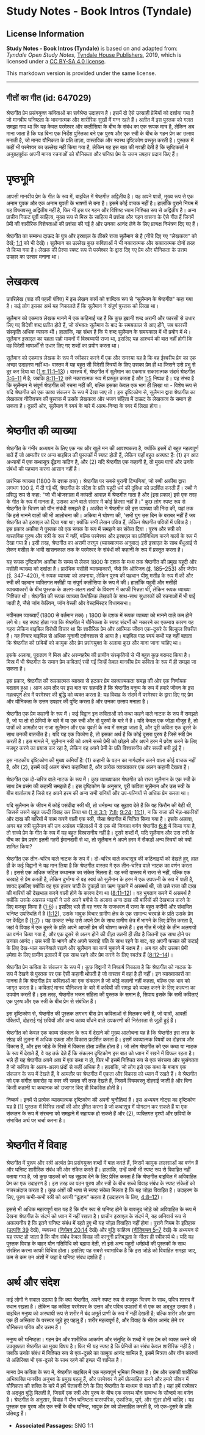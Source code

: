 # Study Notes - Book Intros (Tyndale)

## License Information

**Study Notes - Book Intros (Tyndale)** is based on and adapted from: _Tyndale Open Study Notes_, [Tyndale House Publishers](https://tyndaleopenresources.com/), 2019, which is licensed under a [CC BY-SA 4.0 license](https://creativecommons.org/licenses/by-sa/4.0/legalcode.en).

This markdown version is provided under the same license.



--------------------------------

## गीतों का गीत (id: 647029)

श्रेष्ठगीत प्रेम प्रसंगयुक्त कविताओं का सर्वश्रेष्ठ उदाहरण है। इसमें दो ऐसे उत्साही प्रेमियों को दर्शाया गया है जो मानवीय घनिष्ठता के भावनात्मक और शारीरिक सुखों में मग्न रहते हैं। अतीत में इस पुस्तक को गलत समझा गया था कि यह केवल परमेश्वर और कलीसिया के बीच के संबंध का एक रूपक मात्र है, लेकिन अब माना जाता है कि यह बिना एक निर्देश पुस्तिका बने एक पुरुष और एक स्त्री के बीच के गहन प्रेम का उत्सव मनाती है, जो मानव यौनिकता के प्रति ताज़ा, वास्तविक और स्वस्थ दृष्टिकोण प्रस्तुत करती है। पुस्तक में कहीं भी परमेश्वर का उल्लेख नहीं किया गया है, लेकिन यह इस बात की गवाही देती है कि सृष्टिकर्ता ने अनुग्रहपूर्वक अपनी मानव रचनाओं को यौनिकता और घनिष्ठ प्रेम के उत्तम उपहार प्रदान किए हैं।

पृष्ठभूमि
=========

आपसी मानवीय प्रेम के गीत के रूप में, बाइबिल में श्रेष्ठगीत अद्वितीय है। यह अपने पात्रों, मुख्य रूप से एक अनाम युवक और एक अनाम युवती के भाषणों से बना है। इसमें कोई वाचक नहीं है। हालाँकि पुराने नियम में यह विषयवस्तु अद्वितीय नहीं है, फिर भी इस पर गहन और विशिष्ट ध्यान निश्चित रूप से अद्वितीय है। अन्य प्राचीन निकट पूर्वी साहित्य, मुख्य रूप से मिस्र के साहित्य में प्रशंसा और गहन वासना के ऐसे गीत हैं जिनमें प्रेमी की शारीरिक विशेषताओं की प्रशंसा की गई है और उनका आनंद लेने के लिए प्रत्यक्ष निमंत्रण दिए गए हैं।

श्रेष्ठगीत का सम्बन्ध दाऊद के पुत्र और इस्राएल के तीसरे राजा सुलैमान से है (नीचे दिए गए "लेखकत्व” को देखें; [1:1](https://ref.ly/Song1:1) को भी देखें)। सुलैमान का उल्लेख कुछ कविताओं में भी नकारात्मक और सकारात्मक दोनों तरह से किया गया है। लेखक की प्रेरणा स्पष्ट रूप से परमेश्वर के द्वारा दिए गए प्रेम और यौनिकता के उत्तम उपहार का उत्सव मनाना था।

लेखकत्व
=======

उपरिलेख (पाठ की पहली पंक्ति) में इस लेखन कार्य को शाब्दिक रूप से “सुलैमान के श्रेष्ठगीत" कहा गया है। कई लोग इसका अर्थ यह निकालते हैं कि सुलैमान ने संपूर्ण पुस्तक को लिखा था।

सुलैमान को एकमात्र लेखक मानने में एक कठिनाई यह है कि कुछ इब्रानी शब्द अरामी और फारसी से उधार लिए गए विदेशी शब्द प्रतीत होते हैं, जो संभवतः सुलैमान के बाद के समयकाल से आए होंगे, जब फारसी संस्कृति अधिक व्यापक थी। हालांकि, यह संभव है कि ये शब्द सुलैमान के समयकाल में भी प्रयोग में थे। सुलैमान इस्राएल का पहला सही मायनों में विश्वव्यापी राजा था, इसलिए यह आश्चर्य की बात नहीं होगी कि वह विदेशी भाषाओँ से उधार लिए गए शब्दों का प्रयोग करता था।

सुलैमान को एकमात्र लेखक के रूप में स्वीकार करने में एक और समस्या यह है कि वह ईश्वरीय प्रेम का एक अच्छा उदाहरण नहीं था\- वास्तव में यह बहुत सी विदेशी स्त्रियों के लिए उसका प्रेम ही था जिसने उसे प्रभु से दूर कर दिया था ([1 रा 11:1–13](https://ref.ly/1Kgs11:1-1Kgs11:13))। वास्तव में, श्रेष्ठगीत में सुलैमान का एकमात्र सकारात्मक संदर्भ श्रेष्ठगीत [3:6–11](https://ref.ly/Song3:6-Song3:11) में है; जबकि [8:11–12](https://ref.ly/Song8:11-Song8:12) उसे नकारात्मक रूप में प्रस्तुत करता है और [1:5](https://ref.ly/Song1:5) निष्पक्ष है। यह संभव है कि सुलैमान ने संपूर्ण श्रेष्ठगीत की रचना नहीं की, बल्कि इसका केवल एक भाग ही लिखा था \- विशेष रूप से यदि श्रेष्ठगीत को एक काव्य संकलन के रूप में देखा जाए तो। इस दृष्टिकोण से, सुलैमान द्वारा श्रेष्ठगीत का लेखकत्व नीतिवचन की पुस्तक में उसके लेखकत्व और भजन संहिता में दाऊद के लेखकत्व के समान हो सकता है। दूसरी ओर, सुलैमान ने स्वयं के बारे में आत्म\-निन्दा के स्वर में लिखा होगा।

श्रेष्ठगीत की व्याख्या
======================

श्रेष्ठगीत के गंभीर अध्ययन के लिए एक नम्र और खुले मन की आवश्यकता है, क्योंकि इसमें दो बहुत महत्वपूर्ण बातें हैं जो आमतौर पर अन्य बाइबिल की पुस्तकों में स्पष्ट होती हैं, लेकिन यहाँ बहुत अस्पष्ट हैं: (1\) इन आठ अध्यायों में एक कथासूत्र ढूँढ़ना कठिन है, और (2\) यदि श्रेष्ठगीत एक कहानी है, तो मुख्य पात्रों और उनके संबंधों की पहचान करना आसान नहीं है।

प्रारंभिक व्याख्या (1800 के दशक तक)। श्रेष्ठगीत पर सबसे पुरानी टिप्पणियां, जो रब्बी अकीबा द्वारा लगभग 100 ई. में दी गई थीं, श्रेष्ठगीत के संदेश के प्रति यहूदी धर्म की दुविधा को प्रदर्शित करती हैं। रब्बी ने प्रसिद्ध रूप से कहा: "जो भी भोजशाला में कांपती आवाज़ में श्रेष्ठगीत गाता है और \[इस प्रकार] इसे एक तरह के गीत के रूप में मानता है, उसका आने वाले संसार में कोई हिस्सा नहीं है।" कुछ लोग स्पष्ट रूप से श्रेष्ठगीत के चित्रण को यौन संबंधी समझते हैं। अकीबा ने श्रेष्ठगीत की इस व्याख्या की निंदा की, यहां तक ​​कि इसे मानने वालों की भी आलोचना की। अकिबा ने घोषणा की, 'सभी युग उस दिन के बराबर नहीं हैं जब श्रेष्ठगीत को इस्राएल को दिया गया था; क्योंकि सभी लेखन पवित्र हैं, लेकिन श्रेष्ठगीत पवित्रों में पवित्र है। इस प्रकार अकीबा ने पुस्तक को एक रूपक के रूप में समझने का संकेत दिया। पुरुष और स्त्री को वास्तविक पुरुष और स्त्री के रूप में नहीं, बल्कि परमेश्वर और इस्राएल का प्रतिनिधित्व करने वालों के रूप में देखा गया है। इसी तरह, श्रेष्ठगीत का अरामी तरगुम (व्याख्यात्मक अनुवाद) इसे इस्राएल के साथ बँधुआई से लेकर मसीहा के भावी शासनकाल तक के परमेश्वर के संबंधों की कहानी के रूप में प्रस्तुत करता है।

यह रूपक दृष्टिकोण अकीबा के समय से लेकर 1800 के दशक के मध्य तक श्रेष्ठगीत की प्रमुख यहूदी और मसीही व्याख्या को दर्शाता है। प्रारंभिक मसीही व्याख्याकारों, जैसे कि ओरिजन (ई. 185–253\) और जेरोम (ई. 347–420\), ने रूपक व्याख्या को अपनाया, लेकिन पुरुष की पहचान यीशु मसीह के रूप में की और स्त्री की पहचान व्यक्तिगत मसीही या संपूर्ण कलीसिया के रूप में की। हालाँकि यहूदी और मसीही व्याख्याकारों के बीच पुस्तक के अलग\-अलग तत्वों के विवरण में काफी भिन्नता थी, लेकिन रूपक व्याख्या निश्चित थी। श्रेष्ठगीत की रूपक व्याख्या कैथोलिक लेखकों के साथ\-साथ सुधारकों की रचनाओं में भी पाई जाती है, जैसे जॉन केल्विन, जॉन वेस्ली और वेस्टमिंस्टर विधानसभा।

नवीनतम व्याख्याएँ (1800 से वर्तमान तक)। 1800 के दशक में रूपक व्याख्या को मानने वाले कम होने लगे थे। यह स्पष्ट होता गया कि श्रेष्ठगीत में यौनिकता के स्पष्ट संदर्भों को नकारने का एकमात्र कारण यह गहरा लेकिन बाइबिल विरोधी विचार था कि शारीरिक प्रेम और आत्मिक जीवन एक\-दूसरे के बिल्कुल विपरीत हैं। यह विचार बाइबिल से अधिक यूनानी दर्शनशास्र से आया है। बाइबिल पाठ स्वयं कभी यह नहीं बताता कि श्रेष्ठगीत की छवियों को कामुक और प्रेम प्रसंगयुक्त के अलावा कुछ और माना जाना चाहिए था।

इसके अलावा, पुरातत्व ने मिस्र और अरम्नहरैम की प्राचीन संस्कृतियों से भी बहुत कुछ बरामद किया है। मिस्र में भी श्रेष्ठगीत के समान प्रेम कविताएं रची गईं जिन्हें केवल मानवीय प्रेम कविता के रूप में ही समझा जा सकता है।

इस प्रकार, श्रेष्ठगीत की रूपकात्मक व्याख्या से हटकर प्रेम काव्यात्मकता समझ की ओर एक निर्णायक बदलाव हुआ। आज आम तौर पर इस बात पर सहमति है कि श्रेष्ठगीत मनुष्य के रूप में हमारे जीवन के इस महत्वपूर्ण क्षेत्र में परमेश्वर की बुद्धि को व्यक्त करता है: यह विवाह के संदर्भ में परमेश्वर के द्वारा दिए गए प्रेम और यौनिकता के उत्तम उपहार की पुष्टि करता है और उनका उत्सव मनाता है।

श्रेष्ठगीत एक प्रेम कहानी के रूप में। कई विद्वान इन कविताओं को कथा कहने वाले नाटक के रूप में समझते हैं, जो या तो दो प्रेमियों के बारे में या एक स्त्री और दो पुरुषों के बारे में है। यदि केवल एक जोड़ा मौजूद है, तो पात्रों को आमतौर पर राजा सुलैमान और एक युवती के रूप में समझा जाता है, और पूरी कविता एक दूसरे के साथ उनकी बातचीत है। यदि यह एक त्रिकोण है, तो इसका अर्थ है कि कोई दूसरा पुरुष है जिसे स्त्री प्रेम करती है। इस मामले में, सुलैमान स्त्री को अपने सच्चे प्रेमी को छोड़ने और अपने हरम में प्रवेश करने के लिए मजबूर करने का प्रयास कर रहा है, लेकिन वह अपने प्रेमी के प्रति विश्वसनीय और सच्ची बनी हुई है।

इस नाटकीय दृष्टिकोण की मुख्य कमियाँ हैं: (1\) कहानी के पठन का मार्गदर्शन करने वाला कोई वाचक नहीं है, और (2\), इसमें कई अलग संभव कहानियां हैं, और प्रत्येक व्याख्याकार एक अलग कहानी देखता है।

श्रेष्ठगीत एक दो\-चरित्र वाले नाटक के रूप में। कुछ व्याख्याकार श्रेष्ठगीत को राजा सुलैमान के एक स्त्री के साथ प्रेम प्रसंग की कहानी समझते हैं। इस दृष्टिकोण के अनुसार, पूरी कविता सुलैमान और उस स्त्री के बीच वार्तालाप है जिसे वह अपने हरम की अन्य सभी रानियों और उप\-पत्नियों से अधिक प्रेम करता था।

यदि सुलैमान के जीवन में कोई पसंदीदा स्त्री थी, तो धर्मग्रन्थ यह सुझाव देते हैं कि वह फिरौन की बेटी थी, जिससे उसने बहुत जल्दी विवाह कर लिया था ([1 रा 3:1](https://ref.ly/1Kgs3:1); [7:8](https://ref.ly/1Kgs7:8); [9:24](https://ref.ly/1Kgs9:24); [11:1](https://ref.ly/1Kgs11:1)), न कि राजा की भेड़\-बकरियों और दाख की बारियों में काम करने वाली एक स्त्री, जैसा श्रेष्ठगीत में चित्रित किया गया है। इसके अलावा, अगर वह स्त्री सुलैमान की उन असंख्य महिलाओं में से एक थी जिनका वर्णन श्रेष्ठगीत [6:8](https://ref.ly/Song6:8) में किया गया है, तो सच्चे प्रेम के गीत के रूप में यह बहुत विश्वसनीय नहीं है। दूसरे शब्दों में, यदि सुलैमान और उस स्त्री के बीच का प्रेम प्रसंग इतनी गहरी ईमानदारी से था, तो सुलैमान ने अपने हरम में सैकड़ों अन्य स्त्रियों को क्यों शामिल किया?

श्रेष्ठगीत एक तीन\-चरित्र वाले नाटक के रूप में। दो\-चरित्र वाले कथासूत्र की कठिनाइयों को देखते हुए, हाल ही के कई विद्वानों ने यह मान लिया है कि श्रेष्ठगीत वास्तव में एक तीन\-चरित्र वाले नाटक का वर्णन करता है। इससे एक अधिक जटिल कथानक का संकेत मिलता है: वह स्त्री वास्तव में राजा से नहीं, बल्कि एक चरवाहे से प्रेम करती है, लेकिन दुर्भाग्य से वह स्वयं को सुलैमान के हरम में एक उपपत्नी के रूप में पाती है, शायद इसलिए क्योंकि वह एक हजार चांदी के टुकड़ों का ऋण चुकाने में असमर्थ थी, जो उसे राजा की दाख की बारियों की देखभाल करने वाली होने के कारण देना था ([8:11–12](https://ref.ly/Song8:11-Song8:12))। वह भुगतान करने में असमर्थ है क्योंकि उसके अप्रसन्न भाइयों ने उसे अपने बगीचे के अलावा अन्य दाख की बारियों की देखभाल करने के लिए मजबूर किया है ([1:6](https://ref.ly/Song1:6))। इसलिए भले ही वह नगर के राजभवन में राजा के बहुत करीबी और संभावित घनिष्ट उपस्थिति में है ([1:12](https://ref.ly/Song1:12)), उसके भावुक विचार ग्रामीण क्षेत्र के एक सामान्य चरवाहे के प्रति उसके प्रेम पर केंद्रित हैं ([1:7](https://ref.ly/Song1:7))। यह उत्कट स्नेह उसे अपने प्रेम के साथ ग्रामीण क्षेत्र में भागने के लिए प्रेरित करता है, जहां वे विवाह में एक दूसरे के प्रति अपने आपसी प्रेम की घोषणा करते हैं। इस गीत में जोड़े के तीन अलगावों का वर्णन किया गया है, और एक दूसरे से अलग होने की पीड़ा उतनी ही तीव्र है जितनी एक साथ होने पर उनका आनंद। उस स्त्री के भागने और अपने चरवाहे पति के साथ रहने के बाद, वह अपनी फसल की कटाई के लिए देख\-भाल करनेवाले रखने और सुलैमान का कर्ज चुकाने में सक्षम है। अब वह और उसका प्रेमी हमेशा के लिए ग्रामीण इलाकों में एक साथ रहने और प्रेम करने के लिए स्वतंत्र हैं ([8:12–14](https://ref.ly/Song8:12-Song8:14))।

श्रेष्ठगीत प्रेम कविता के संकलन के रूप में। कुछ विद्वानों ने निष्कर्ष निकाला है कि श्रेष्ठगीत को नाटक के रूप में देखने से पुस्तक पर एक ऐसी कहानी थोपती है जो वास्तव में वहां है ही नहीं। इन व्याख्याकारों का मानना है कि श्रेष्ठगीत प्रेम कविताओं का एक संकलन है जो कोई कहानी नहीं कहता, बल्कि एक भाव को जागृत करता है। कविताएं मानव यौनिकता के बारे में कवियों की समझ को व्यक्त करने के लिए कल्पना का उपयोग करती हैं। इस तरह, श्रेष्ठगीत भजन संहिता की पुस्तक के समान है, सिवाय इसके कि सभी कविताएं एक पुरुष और एक स्त्री के बीच प्रेम से संबंधित हैं।

इस दृष्टिकोण से, श्रेष्ठगीत की पुस्तक लगभग बीस प्रेम कविताओं से मिलकर बनी है, जो पात्रों, आवर्ती पंक्तियों, दोहराई गई छवियों और अन्य काव्य बाँधने वाले उपकरणों की निरंतरता से जुड़ी हुई हैं।

श्रेष्ठगीत को केवल एक काव्य संकलन के रूप में देखने की मुख्य आलोचना यह है कि श्रेष्ठगीत इस तरह के संग्रह की तुलना में अधिक एकता और विकास प्रदर्शित करता है। इसमें काव्यात्मक विषयों का दोहराव और विकास है, और इस जोड़े के रिश्ते में विकास होता प्रतीत होता है। जो लोग श्रेष्ठगीत को एक कथा या नाटक के रूप में देखते हैं, वे यह तर्क देते हैं कि संकलन दृष्टिकोण इस बात को ध्यान में रखने में विफल रहता है। भले ही यह श्रेष्ठगीत अपने आप में एक कथा न हो, फिर भी इसमें निश्चित रूप से एक संरचना और सुसंगतता है जो कविता के अलग\-अलग छंदों से कहीं अधिक है। हालांकि, जो लोग इसे एक कथा के बजाय एक संकलन के रूप में देखते हैं, वे आमतौर पर श्रेष्ठगीत में एकता और विकास को ध्यान में रखते हैं। वे श्रेष्ठगीत को एक संगीत समारोह या स्वर की समता की तरह देखते हैं, जिसमें विषयवस्तु दोहराई जाती है और बिना किसी कहानी या कथानक को उजागर किए ही विकसित होती है।

निष्कर्ष। इनमें से प्रत्येक व्याख्यात्मक दृष्टिकोण की अपनी चुनौतियां हैं। इस अध्ययन नोट्स का दृष्टिकोण यह है (1\) पुस्तक में विभिन्न तत्वों की ओर इंगित करना है जो कथासूत्र में योगदान कर सकते हैं या एक संकलन के रूप में संरचना को समझने में सहायक हो सकते हैं और (2\), व्यक्तिगत दृश्यों और छवियों के संभावित अर्थ पर चर्चा करना है।

श्रेष्ठगीत में विवाह
====================

श्रेष्ठगीत में पुरूष और स्त्री अत्यंत प्रेम प्रसंगयुक्त शब्दों में बात करते हैं, जिसमें कामुक लालसाओं का वर्णन हैं और घनिष्ट शारीरिक संबंध की ओर संकेत करते हैं। हालांकि, उन्हें कभी भी स्पष्ट रूप से विवाहित नहीं बताया गया है, जो कुछ पाठकों को यह सुझाव देने के लिए प्रेरित करता है कि श्रेष्ठगीत बाइबिल में अविवाहित प्रेम का एक उदाहरण है। इस तरह का पठन पुरुष और स्त्री के बीच सच्चे विवाह संबंध के स्पष्ट संकेतों को नजरअंदाज करता है। कुछ अंशों की भाषा से स्पष्ट संकेत मिलता है कि यह जोड़ा विवाहित है। उदाहरण के लिए, पुरुष कभी\-कभी स्त्री को अपनी “दुल्हन” कहता है (उदाहरण के लिए, [4:8–12](https://ref.ly/Song4:8-Song4:12))।

इससे भी अधिक महत्वपूर्ण बात यह है कि यौन रूप से घनिष्ट होने के बावजूद जोड़े को अविवाहित के रूप में देखना श्रेष्ठगीत के संदर्भ को ध्यान में नहीं रखता है। प्राचीन इस्राएल के संदर्भ में, यह अनिवार्य रूप से अकल्पनीय है कि इतने घनिष्ट संबंध में रहते हुए भी यह जोड़ा विवाहित नहीं होगा। पुराने नियम के इतिहास ([उत्पत्ति 39](https://ref.ly/Gen39:1-Gen39:23) देखें), व्यवस्था ([निर्गमन 20:14](https://ref.ly/Exod20:14) देखें) और बुद्धि साहित्य ([नीतिवचन 5–7](https://ref.ly/Prov5:1-Prov7:13) देखें) के अध्ययन से यह स्पष्ट हो जाता है कि यौन संबंध केवल विवाह की कानूनी प्रतिबद्धता के भीतर ही स्वीकार्य थे। यदि यह पुस्तक विवाह के बाहर यौन गतिविधि को बढ़ावा देती, तो इसे अन्य यहूदी धर्मग्रंथों की पुस्तकों के साथ संरक्षित करना काफी विचित्र होता। इसलिए यह सबसे स्वाभाविक है कि इस जोड़े को विवाहित समझा जाए, कम से कम उन अंशों में जहां वे घनिष्ट संबंध दर्शाते हैं।

अर्थ और संदेश
=============

कई लोगों ने सवाल उठाया है कि क्या श्रेष्ठगीत, अपने स्पष्ट रूप से कामुक चित्रण के साथ, पवित्र शास्त्र में स्थान रखता है। लेकिन यह कविता परमेश्वर के उत्तम और पवित्र उपहारों में से एक का अद्भुत उत्सव है। बाइबिल मनुष्य को अस्थायी रूप से शरीर में बंद अमूर्त प्राणी के रूप में नहीं देखती है; बल्कि शरीर और प्राण एक ही अस्तित्व के परस्पर जुड़े हुए पहलू हैं। शरीर महत्वपूर्ण है, और विवाह के भीतर आनंद लेने पर यौनिकता पवित्र और उत्तम है।

मनुष्य की घनिष्टता। गहन प्रेम और शारीरिक आकर्षण और संतुष्टि के शब्दों में उस प्रेम को व्यक्त करने की उपयुक्तता श्रेष्ठगीत का मुख्य विषय है। फिर भी यह स्पष्ट है कि प्रेमियों का संबंध केवल शारीरिक नहीं है। जबकि उनके संबंध में निश्चित रूप से एक\-दूसरे का कामुक आनंद शामिल है, इसमें मित्रता और यौन कारणों से अतिरिक्त भी एक\-दूसरे के साथ रहने की इच्छा भी शामिल है।

मानव प्रेम कविता के रूप में, श्रेष्ठगीत बाइबिल में एक महत्वपूर्ण भूमिका निभाता है। प्रेम और उसकी शारीरिक अभिव्यक्ति मानवीय अनुभव के प्रमुख पहलू हैं, और परमेश्वर ने हमें प्रोत्साहित करने और हमारे जीवन में यौनिकता की शक्ति के बारे में हमें चेतावनी देने के लिए श्रेष्ठगीत के माध्यम से बात की है। यहां हमें परमेश्वर से अद्भुत बुद्धि मिलती है, जिसमें एक स्त्री और पुरुष के बीच एक स्वस्थ यौन सम्बन्ध के सौन्दर्य का वर्णन है। श्रेष्ठगीत के अनुसार, विवाह में यौन घनिष्टता पारस्परिक, एकांतिक, पूर्ण, और सुंदर होनी चाहिए। यह पुस्तक एक पुरुष और एक स्त्री के बीच घनिष्ट, भावुक प्रेम को प्रोत्साहित करती है, जो एक\-दूसरे के प्रति प्रतिबद्ध हैं।

* **Associated Passages:** SNG 1:1

